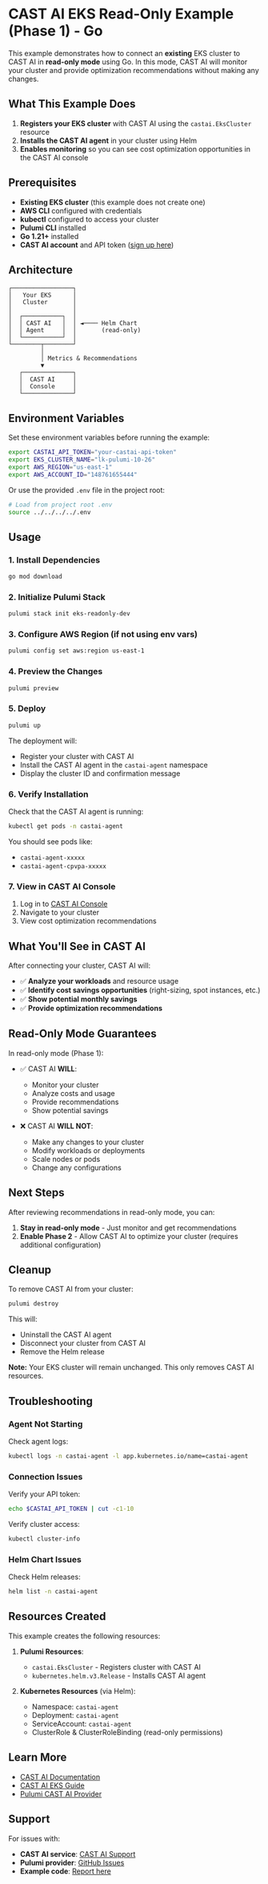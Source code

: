 # CAST AI EKS Read-Only Example (Phase 1) - Go

This example demonstrates how to connect an **existing** EKS cluster to CAST AI in **read-only mode** using Go. In this mode, CAST AI will monitor your cluster and provide optimization recommendations without making any changes.

## What This Example Does

1. **Registers your EKS cluster** with CAST AI using the `castai.EksCluster` resource
2. **Installs the CAST AI agent** in your cluster using Helm
3. **Enables monitoring** so you can see cost optimization opportunities in the CAST AI console

## Prerequisites

- **Existing EKS cluster** (this example does not create one)
- **AWS CLI** configured with credentials
- **kubectl** configured to access your cluster
- **Pulumi CLI** installed
- **Go 1.21+** installed
- **CAST AI account** and API token ([sign up here](https://console.cast.ai))

## Architecture

```
┌─────────────────┐
│   Your EKS      │
│   Cluster       │
│                 │
│  ┌───────────┐  │
│  │ CAST AI   │  │ ◄──── Helm Chart
│  │ Agent     │  │       (read-only)
│  └───────────┘  │
└────────┬────────┘
         │
         │ Metrics & Recommendations
         ▼
   ┌──────────────┐
   │  CAST AI     │
   │  Console     │
   └──────────────┘
```

## Environment Variables

Set these environment variables before running the example:

```bash
export CASTAI_API_TOKEN="your-castai-api-token"
export EKS_CLUSTER_NAME="lk-pulumi-10-26"
export AWS_REGION="us-east-1"
export AWS_ACCOUNT_ID="148761655444"
```

Or use the provided `.env` file in the project root:

```bash
# Load from project root .env
source ../../../../.env
```

## Usage

### 1. Install Dependencies

```bash
go mod download
```

### 2. Initialize Pulumi Stack

```bash
pulumi stack init eks-readonly-dev
```

### 3. Configure AWS Region (if not using env vars)

```bash
pulumi config set aws:region us-east-1
```

### 4. Preview the Changes

```bash
pulumi preview
```

### 5. Deploy

```bash
pulumi up
```

The deployment will:
- Register your cluster with CAST AI
- Install the CAST AI agent in the `castai-agent` namespace
- Display the cluster ID and confirmation message

### 6. Verify Installation

Check that the CAST AI agent is running:

```bash
kubectl get pods -n castai-agent
```

You should see pods like:
- `castai-agent-xxxxx`
- `castai-agent-cpvpa-xxxxx`

### 7. View in CAST AI Console

1. Log in to [CAST AI Console](https://console.cast.ai)
2. Navigate to your cluster
3. View cost optimization recommendations

## What You'll See in CAST AI

After connecting your cluster, CAST AI will:

- ✅ **Analyze your workloads** and resource usage
- ✅ **Identify cost savings opportunities** (right-sizing, spot instances, etc.)
- ✅ **Show potential monthly savings**
- ✅ **Provide optimization recommendations**

## Read-Only Mode Guarantees

In read-only mode (Phase 1):

- ✅ CAST AI **WILL**:
  - Monitor your cluster
  - Analyze costs and usage
  - Provide recommendations
  - Show potential savings

- ❌ CAST AI **WILL NOT**:
  - Make any changes to your cluster
  - Modify workloads or deployments
  - Scale nodes or pods
  - Change any configurations

## Next Steps

After reviewing recommendations in read-only mode, you can:

1. **Stay in read-only mode** - Just monitor and get recommendations
2. **Enable Phase 2** - Allow CAST AI to optimize your cluster (requires additional configuration)

## Cleanup

To remove CAST AI from your cluster:

```bash
pulumi destroy
```

This will:
- Uninstall the CAST AI agent
- Disconnect your cluster from CAST AI
- Remove the Helm release

**Note:** Your EKS cluster will remain unchanged. This only removes CAST AI resources.

## Troubleshooting

### Agent Not Starting

Check agent logs:
```bash
kubectl logs -n castai-agent -l app.kubernetes.io/name=castai-agent
```

### Connection Issues

Verify your API token:
```bash
echo $CASTAI_API_TOKEN | cut -c1-10
```

Verify cluster access:
```bash
kubectl cluster-info
```

### Helm Chart Issues

Check Helm releases:
```bash
helm list -n castai-agent
```

## Resources Created

This example creates the following resources:

1. **Pulumi Resources**:
   - `castai.EksCluster` - Registers cluster with CAST AI
   - `kubernetes.helm.v3.Release` - Installs CAST AI agent

2. **Kubernetes Resources** (via Helm):
   - Namespace: `castai-agent`
   - Deployment: `castai-agent`
   - ServiceAccount: `castai-agent`
   - ClusterRole & ClusterRoleBinding (read-only permissions)

## Learn More

- [CAST AI Documentation](https://docs.cast.ai/docs/getting-started)
- [CAST AI EKS Guide](https://docs.cast.ai/docs/eks)
- [Pulumi CAST AI Provider](https://www.pulumi.com/registry/packages/castai/)

## Support

For issues with:
- **CAST AI service**: [CAST AI Support](https://docs.cast.ai)
- **Pulumi provider**: [GitHub Issues](https://github.com/castai/pulumi-castai/issues)
- **Example code**: [Report here](https://github.com/castai/pulumi-castai/issues)
